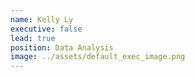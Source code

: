 ```yaml
---
name: Kelly Ly
executive: false
lead: true
position: Data Analysis
image: ../assets/default_exec_image.png
---
```

